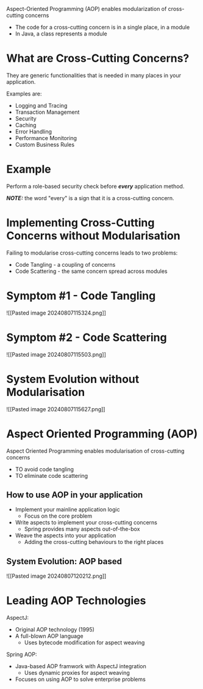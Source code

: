 Aspect-Oriented Programming (AOP) enables modularization of cross-cutting concerns
- The code for a cross-cutting concern is in a single place, in a module
- In Java, a class represents a module

# What are Cross-Cutting Concerns?

They are generic functionalities that is needed in many places in your application.

Examples are:
- Logging and Tracing
- Transaction Management
- Security
- Caching
- Error Handling
- Performance Monitoring
- Custom Business Rules

# Example

Perform a role-based security check before ***every*** application method.

***NOTE:*** the word "every" is a sign that it is a cross-cutting concern.

# Implementing Cross-Cutting Concerns without Modularisation

Failing to modularise cross-cutting concerns leads to two problems:
- Code Tangling - a coupling of concerns
- Code Scattering - the same concern spread across modules

# Symptom #1 - Code Tangling

![[Pasted image 20240807115324.png]]
# Symptom #2 - Code Scattering

![[Pasted image 20240807115503.png]]

# System Evolution without Modularisation

![[Pasted image 20240807115627.png]]

# Aspect Oriented Programming (AOP)

Aspect Oriented Programming enables modularisation of cross-cutting concerns
- TO avoid code tangling
- TO eliminate code scattering

## How to use AOP in your application

- Implement your mainline application logic
	- Focus on the core problem
- Write aspects to implement your cross-cutting concerns
	- Spring provides many aspects out-of-the-box
- Weave the aspects into your application
	- Adding the cross-cutting behaviours to the right places

## System Evolution: AOP based

![[Pasted image 20240807120212.png]]

# Leading AOP Technologies

AspectJ:
- Original AOP technology (1995)
- A full-blown AOP language
	- Uses bytecode modification for aspect weaving

Spring AOP:
- Java-based AOP framwork with AspectJ integration
	- Uses dynamic proxies for aspect weaving
- Focuses on using AOP to solve enterprise problems

